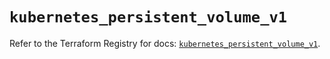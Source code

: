 # `kubernetes_persistent_volume_v1`

Refer to the Terraform Registry for docs: [`kubernetes_persistent_volume_v1`](https://registry.terraform.io/providers/hashicorp/kubernetes/2.26.0/docs/resources/persistent_volume_v1).
